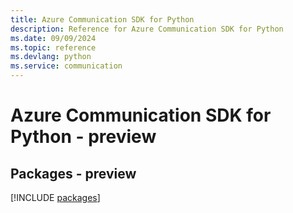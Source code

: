 ```yaml
---
title: Azure Communication SDK for Python
description: Reference for Azure Communication SDK for Python
ms.date: 09/09/2024
ms.topic: reference
ms.devlang: python
ms.service: communication
---
```

# Azure Communication SDK for Python - preview
## Packages - preview
[!INCLUDE [packages](communication-index.md)]